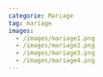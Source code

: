 ```yaml
---
categorie: Mariage
tag: mariage
images:
  - /images/mariage1.png
  - /images/mariage2.png
  - /images/mariage3.png
  - /images/mariage4.png
---
```

